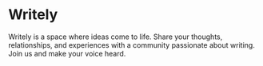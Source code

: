 # Writely
Writely is a space where ideas come to life. Share your thoughts, relationships, and experiences with a community passionate about writing. Join us and make your voice heard.
